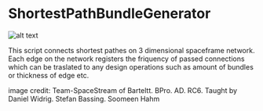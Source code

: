 # ShortestPathBundleGenerator
![alt text](https://www.designboom.com/wp-content/dbsub/399558/2016-02-13/img_12_1455366489_9a5978f6223ef9a18a5e2eb23d7a9341.jpg)

This script connects shortest pathes on 3 dimensional spaceframe network. Each edge on the network registers the friquency of passed connections which can be traslated to any design operations such as amount of bundles or thickness of edge etc.

image credit: Team-SpaceStream of Barteltt. BPro. AD. RC6. 
              Taught by Daniel Widrig. Stefan Bassing. Soomeen Hahm
